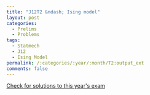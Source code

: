 ```yaml
---
title: "J12T2 &ndash; Ising model"
layout: post
categories:
  - Prelims
  - Problems
tags:
  - Statmech
  - J12
  - Ising Model
permalink: /:categories/:year/:month/T2:output_ext
comments: false
---
```

<object data="2012J2T.pdf" type="application/pdf" width="100%" height="500"></object>
<div class="message"><a href='https://princetonprelim.com/prelim/28/'>Check for solutions to this year's exam</a></div>